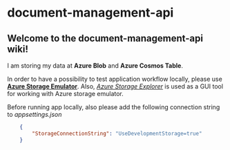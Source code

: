 # document-management-api

## Welcome to the document-management-api wiki!

I am storing my data at **Azure Blob** and **Azure Cosmos Table**.

In order to have a possibility to test application workflow locally, please use [**Azure Storage Emulator**](https://github.com/MicrosoftDocs/azure-docs/blob/master/articles/storage/common/storage-use-emulator.md). 
Also, [*Azure Storage Explorer*](https://azure.microsoft.com/en-us/features/storage-explorer/) is used as a GUI tool for working with Azure storage emulator.

Before running app locally, also please add the following connection string to _appsettings.json_

```json
	{
		"StorageConnectionString": "UseDevelopmentStorage=true"
	}
```